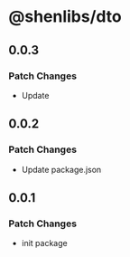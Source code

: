 # @shenlibs/dto

## 0.0.3

### Patch Changes

- Update

## 0.0.2

### Patch Changes

- Update package.json

## 0.0.1

### Patch Changes

- init package
